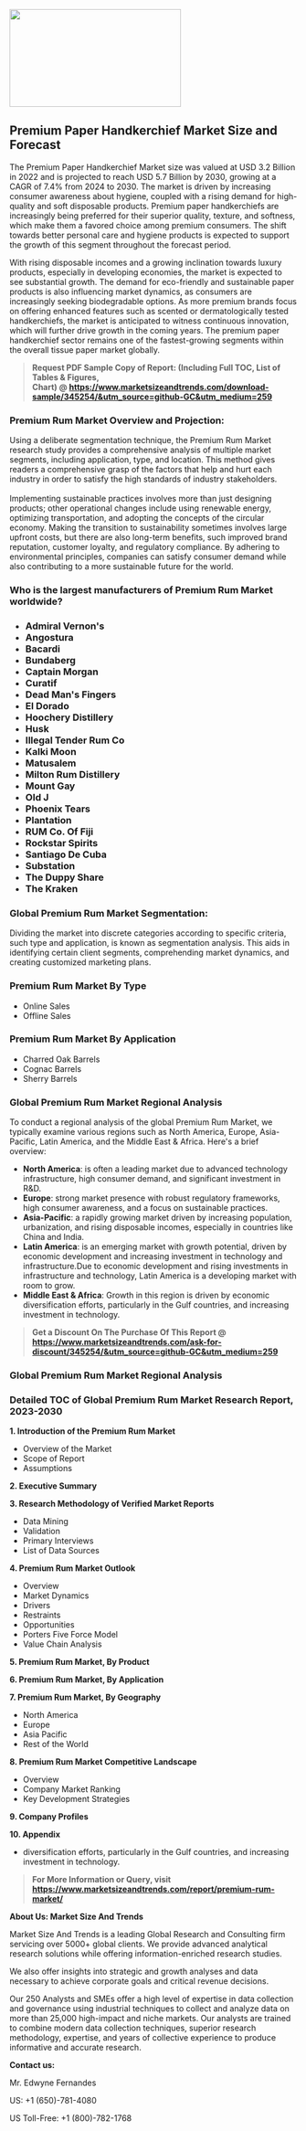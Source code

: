 <p><img class="alignnone size-medium wp-image-20088" src="https://ffe5etoiles.com/wp-content/uploads/2024/12/MST1-300x171.png" alt="" width="300" height="171" /></p><h2>Premium Paper Handkerchief Market Size and Forecast</h2><p>The Premium Paper Handkerchief Market size was valued at USD 3.2 Billion in 2022 and is projected to reach USD 5.7 Billion by 2030, growing at a CAGR of 7.4% from 2024 to 2030. The market is driven by increasing consumer awareness about hygiene, coupled with a rising demand for high-quality and soft disposable products. Premium paper handkerchiefs are increasingly being preferred for their superior quality, texture, and softness, which make them a favored choice among premium consumers. The shift towards better personal care and hygiene products is expected to support the growth of this segment throughout the forecast period.</p><p>With rising disposable incomes and a growing inclination towards luxury products, especially in developing economies, the market is expected to see substantial growth. The demand for eco-friendly and sustainable paper products is also influencing market dynamics, as consumers are increasingly seeking biodegradable options. As more premium brands focus on offering enhanced features such as scented or dermatologically tested handkerchiefs, the market is anticipated to witness continuous innovation, which will further drive growth in the coming years. The premium paper handkerchief sector remains one of the fastest-growing segments within the overall tissue paper market globally.</p></p><blockquote id="" class=""><strong>Request PDF Sample Copy of Report: (Including Full TOC, List of Tables &amp; Figures, Chart)&nbsp;@&nbsp;<strong><a href="https://www.marketsizeandtrends.com/download-sample/345254/&utm_source=github-GC&utm_medium=259" target="_blank">https://www.marketsizeandtrends.com/download-sample/345254/&utm_source=github-GC&utm_medium=259</a></strong></strong></blockquote><h3 id="" class="">Premium Rum Market&nbsp;Overview and Projection:</h3><p id="" class="">Using a deliberate segmentation technique, the Premium Rum Market research study provides a comprehensive analysis of multiple market segments, including application, type, and location. This method gives readers a comprehensive grasp of the factors that help and hurt each industry in order to satisfy the high standards of industry stakeholders. <br /> <br />Implementing sustainable practices involves more than just designing products; other operational changes include using renewable energy, optimizing transportation, and adopting the concepts of the circular economy. Making the transition to sustainability sometimes involves large upfront costs, but there are also long-term benefits, such improved brand reputation, customer loyalty, and regulatory compliance. By adhering to environmental principles, companies can satisfy consumer demand while also contributing to a more sustainable future for the world.</p><h3 id="" class="">Who is the largest manufacturers of&nbsp;Premium Rum Market worldwide?</h3><h3 class=""><p><ul><li>Admiral Vernon's </li><li> Angostura </li><li> Bacardi </li><li> Bundaberg </li><li> Captain Morgan </li><li> Curatif </li><li> Dead Man's Fingers </li><li> El Dorado </li><li> Hoochery Distillery </li><li> Husk </li><li> Illegal Tender Rum Co </li><li> Kalki Moon </li><li> Matusalem </li><li> Milton Rum Distillery </li><li> Mount Gay </li><li> Old J </li><li> Phoenix Tears </li><li> Plantation </li><li> RUM Co. Of Fiji </li><li> Rockstar Spirits </li><li> Santiago De Cuba </li><li> Substation </li><li> The Duppy Share </li><li> The Kraken</li></ul></p></h3><h3 id="" class="">Global&nbsp;Premium Rum Market Segmentation:</h3><p id="" class="">Dividing the market into discrete categories according to specific criteria, such type and application, is known as segmentation analysis. This aids in identifying certain client segments, comprehending market dynamics, and creating customized marketing plans.</p><h3 id="" class="">Premium Rum Market&nbsp;By Type</h3><p><p><ul><li>Online Sales</li><li> Offline Sales</p></li></ul></p></p><h3 id="" class="">Premium Rum Market&nbsp;By Application</h3><p class=""><p><ul><li>Charred Oak Barrels</li><li> Cognac Barrels</li><li> Sherry Barrels</li></ul></p></p><h3 id="" class="">Global Premium Rum Market Regional Analysis</h3><p id="" class="">To conduct a regional analysis of the global Premium Rum Market, we typically examine various regions such as North America, Europe, Asia-Pacific, Latin America, and the Middle East &amp; Africa. Here's a brief overview:</p><ul><li><strong>North America</strong>: is often a leading market due to advanced technology infrastructure, high consumer demand, and significant investment in R&amp;D.</li><li><strong>Europe</strong>: strong market presence with robust regulatory frameworks, high consumer awareness, and a focus on sustainable practices.</li><li><strong>Asia-Pacific</strong>: a rapidly growing market driven by increasing population, urbanization, and rising disposable incomes, especially in countries like China and India.</li><li><strong>Latin America</strong>: is an emerging market with growth potential, driven by economic development and increasing investment in technology and infrastructure.Due to economic development and rising investments in infrastructure and technology, Latin America is a developing market with room to grow.</li><li><strong>Middle East &amp; Africa</strong>: Growth in this region is driven by economic diversification efforts, particularly in the Gulf countries, and increasing investment in technology.</li></ul><blockquote id="" class=""><strong>Get a Discount On The Purchase Of This Report @ <strong><a href="https://www.marketsizeandtrends.com/ask-for-discount/345254/&utm_source=github-GC&utm_medium=259" target="_blank">https://www.marketsizeandtrends.com/ask-for-discount/345254/&utm_source=github-GC&utm_medium=259</a></strong></strong></blockquote><h3 id="" class="">Global Premium Rum Market Regional Analysis</h3><h3 id="" class="">Detailed TOC of Global Premium Rum Market Research Report, 2023-2030</h3><p id="" class=""><strong>1. Introduction of the Premium Rum Market</strong></p><ul><li>Overview of the Market</li><li>Scope of Report</li><li>Assumptions</li></ul><p id="" class=""><strong>2. Executive Summary</strong></p><p id="" class=""><strong>3. Research Methodology of Verified Market Reports</strong></p><ul><li>Data Mining</li><li>Validation</li><li>Primary Interviews</li><li>List of Data Sources</li></ul><p id="" class=""><strong>4. Premium Rum Market Outlook</strong></p><ul><li>Overview</li><li>Market Dynamics</li><li>Drivers</li><li>Restraints</li><li>Opportunities</li><li>Porters Five Force Model</li><li>Value Chain Analysis</li></ul><p id="" class=""><strong>5. Premium Rum Market, By Product</strong></p><p id="" class=""><strong>6. Premium Rum Market, By Application</strong></p><p id="" class=""><strong>7. Premium Rum Market, By Geography</strong></p><ul><li>North America</li><li>Europe</li><li>Asia Pacific</li><li>Rest of the World</li></ul><p id="" class=""><strong>8. Premium Rum Market Competitive Landscape</strong></p><ul><li>Overview</li><li>Company Market Ranking</li><li>Key Development Strategies</li></ul><p id="" class=""><strong>9. Company Profiles</strong></p><p id="" class=""><strong>10. Appendix</strong></p><ul><li>diversification efforts, particularly in the Gulf countries, and increasing investment in technology.</li></ul><blockquote id="" class=""><strong>For More Information or Query, visit <strong><strong><a href="https://www.marketsizeandtrends.com/report/premium-rum-market/" target="_blank">https://www.marketsizeandtrends.com/report/premium-rum-market/</a></strong></strong></strong></blockquote><p id="" class=""><strong>About Us: Market Size And Trends</strong></p><p id="" class="">Market Size And Trends is a leading Global Research and Consulting firm servicing over 5000+ global clients. We provide advanced analytical research solutions while offering information-enriched research studies.</p><p id="" class="">We also offer insights into strategic and growth analyses and data necessary to achieve corporate goals and critical revenue decisions.</p><p id="" class="">Our 250 Analysts and SMEs offer a high level of expertise in data collection and governance using industrial techniques to collect and analyze data on more than 25,000 high-impact and niche markets. Our analysts are trained to combine modern data collection techniques, superior research methodology, expertise, and years of collective experience to produce informative and accurate research.</p><p id="" class=""><strong>Contact us:</strong></p><p id="" class="">Mr. Edwyne Fernandes</p><p id="" class="">US: +1 (650)-781-4080</p><p id="" class="">US Toll-Free: +1 (800)-782-1768</p>
